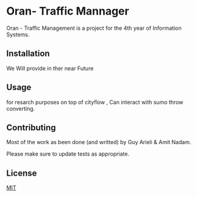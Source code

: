 # Oran- Traffic Mannager

Oran - Traffic Management is a project for the 4th year of Information Systems.

## Installation

We Will provide in ther near Future


## Usage

for resarch purposes on top of cityflow , Can interact with sumo throw converting.

## Contributing
Most of the work as been done (and writted) by Guy Arieli & Amit Nadam.

Please make sure to update tests as appropriate.

## License
[MIT](https://choosealicense.com/licenses/mit/)
